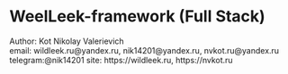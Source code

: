 <h1>WeelLeek-framework (Full Stack)</h1>
Author: Kot Nikolay Valerievich<br>
email: wildleek.ru@yandex.ru, nik14201@yandex.ru, nvkot.ru@yandex.ru
telegram:@nik14201
site: https://wildleek.ru, https://nvkot.ru

